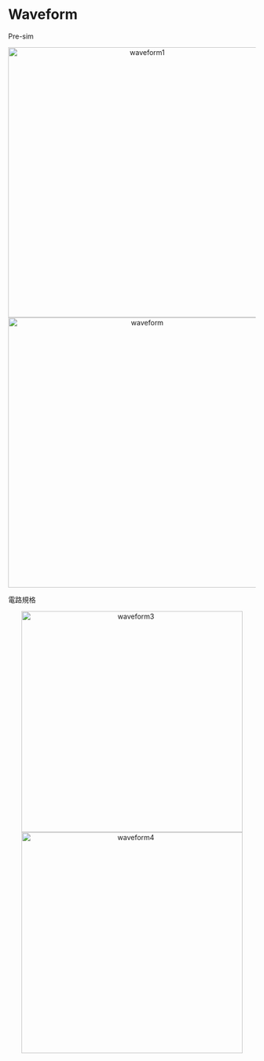 # Waveform
Pre-sim

<div align="center"><img width="550" alt="waveform1" src="https://github.com/user-attachments/assets/5d62be60-bc4d-4994-a1fc-5bc3eb7738dd"></div> 
<div align="center"><img width="550" alt="waveform" src="https://github.com/user-attachments/assets/21053e91-6c7f-447f-908b-aaa7e9320eda"></div>     

電路規格
<div align="center"><img width="450" alt="waveform3" src="https://github.com/user-attachments/assets/d7696e7d-62f9-45b5-b295-1b66c1bb1da6"></div> 
<div align="center"><img width="450" alt="waveform4" src="https://github.com/user-attachments/assets/839b268a-3b8f-4ee8-a48d-abe646e0dee7"></div>




